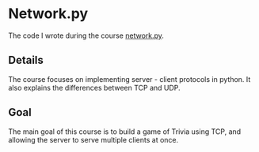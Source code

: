 # Network.py
The code I wrote during the course [network.py](https://courses.campus.gov.il/courses/course-v1:CS+GOV_CS_networkpy103+2020_1/course/).
## Details
The course focuses on implementing server - client protocols in python. It also explains the differences between TCP and UDP.
## Goal
The main goal of this course is to build a game of Trivia using TCP, and allowing the server to serve multiple clients at once.
